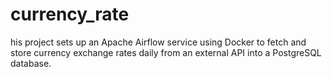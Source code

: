 # currency_rate
his project sets up an Apache Airflow service using Docker to fetch and store currency exchange rates daily from an external API into a PostgreSQL database. 
